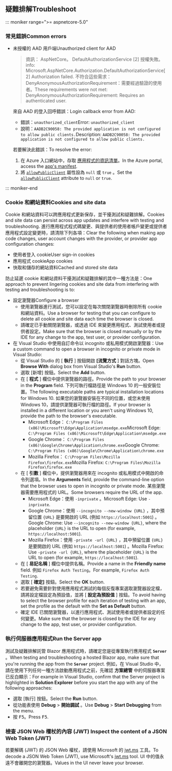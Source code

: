 ## <a name="troubleshoot"></a><span data-ttu-id="458f7-101">疑難排解</span><span class="sxs-lookup"><span data-stu-id="458f7-101">Troubleshoot</span></span>

::: moniker range=">= aspnetcore-5.0"

### <a name="common-errors"></a><span data-ttu-id="458f7-102">常見錯誤</span><span class="sxs-lookup"><span data-stu-id="458f7-102">Common errors</span></span>

* <span data-ttu-id="458f7-103">未授權的 AAD 用戶端</span><span class="sxs-lookup"><span data-stu-id="458f7-103">Unauthorized client for AAD</span></span>

  > <span data-ttu-id="458f7-104">資訊： AspNetCore。 DefaultAuthorizationService [2] 授權失敗。</span><span class="sxs-lookup"><span data-stu-id="458f7-104">info: Microsoft.AspNetCore.Authorization.DefaultAuthorizationService[2] Authorization failed.</span></span> <span data-ttu-id="458f7-105">不符合這些需求： DenyAnonymousAuthorizationRequirement：需要經過驗證的使用者。</span><span class="sxs-lookup"><span data-stu-id="458f7-105">These requirements were not met: DenyAnonymousAuthorizationRequirement: Requires an authenticated user.</span></span>

  <span data-ttu-id="458f7-106">來自 AAD 的登入回呼錯誤：</span><span class="sxs-lookup"><span data-stu-id="458f7-106">Login callback error from AAD:</span></span>

  * <span data-ttu-id="458f7-107">錯誤：`unauthorized_client`</span><span class="sxs-lookup"><span data-stu-id="458f7-107">Error: `unauthorized_client`</span></span>
  * <span data-ttu-id="458f7-108">說明：`AADB2C90058: The provided application is not configured to allow public clients.`</span><span class="sxs-lookup"><span data-stu-id="458f7-108">Description: `AADB2C90058: The provided application is not configured to allow public clients.`</span></span>

  <span data-ttu-id="458f7-109">若要解決此錯誤：</span><span class="sxs-lookup"><span data-stu-id="458f7-109">To resolve the error:</span></span>

  1. <span data-ttu-id="458f7-110">在 Azure 入口網站中，存取 [應用程式的資訊清單](/azure/active-directory/develop/reference-app-manifest)。</span><span class="sxs-lookup"><span data-stu-id="458f7-110">In the Azure portal, access the [app's manifest](/azure/active-directory/develop/reference-app-manifest).</span></span>
  1. <span data-ttu-id="458f7-111">將 [`allowPublicClient`](/azure/active-directory/develop/reference-app-manifest#allowpublicclient-attribute) 屬性設為 `null` 或 `true` 。</span><span class="sxs-lookup"><span data-stu-id="458f7-111">Set the [`allowPublicClient`](/azure/active-directory/develop/reference-app-manifest#allowpublicclient-attribute) attribute to `null` or `true`.</span></span>

::: moniker-end

### <a name="cookies-and-site-data"></a><span data-ttu-id="458f7-112">Cookie 和網站資料</span><span class="sxs-lookup"><span data-stu-id="458f7-112">Cookies and site data</span></span>

<span data-ttu-id="458f7-113">Cookie 和網站資料可以跨應用程式更新保存，並干擾測試和疑難排解。</span><span class="sxs-lookup"><span data-stu-id="458f7-113">Cookies and site data can persist across app updates and interfere with testing and troubleshooting.</span></span> <span data-ttu-id="458f7-114">進行應用程式程式碼變更、與提供者的使用者帳戶變更或提供者應用程式設定變更時，請清除下列各項：</span><span class="sxs-lookup"><span data-stu-id="458f7-114">Clear the following when making app code changes, user account changes with the provider, or provider app configuration changes:</span></span>

* <span data-ttu-id="458f7-115">使用者登入 cookie</span><span class="sxs-lookup"><span data-stu-id="458f7-115">User sign-in cookies</span></span>
* <span data-ttu-id="458f7-116">應用程式 cookie</span><span class="sxs-lookup"><span data-stu-id="458f7-116">App cookies</span></span>
* <span data-ttu-id="458f7-117">快取和儲存的網站資料</span><span class="sxs-lookup"><span data-stu-id="458f7-117">Cached and stored site data</span></span>

<span data-ttu-id="458f7-118">防止延遲 cookie 和網站資料干擾測試和疑難排解的其中一種方法是：</span><span class="sxs-lookup"><span data-stu-id="458f7-118">One approach to prevent lingering cookies and site data from interfering with testing and troubleshooting is to:</span></span>

* <span data-ttu-id="458f7-119">設定瀏覽器</span><span class="sxs-lookup"><span data-stu-id="458f7-119">Configure a browser</span></span>
  * <span data-ttu-id="458f7-120">使用瀏覽器進行測試，您可以設定在每次關閉瀏覽器時刪除所有 cookie 和網站資料。</span><span class="sxs-lookup"><span data-stu-id="458f7-120">Use a browser for testing that you can configure to delete all cookie and site data each time the browser is closed.</span></span>
  * <span data-ttu-id="458f7-121">請確定已手動關閉瀏覽器，或透過 IDE 來變更應用程式、測試使用者或提供者設定。</span><span class="sxs-lookup"><span data-stu-id="458f7-121">Make sure that the browser is closed manually or by the IDE for any change to the app, test user, or provider configuration.</span></span>
* <span data-ttu-id="458f7-122">在 Visual Studio 中使用自訂命令以 incognito 或私用模式開啟瀏覽器：</span><span class="sxs-lookup"><span data-stu-id="458f7-122">Use a custom command to open a browser in incognito or private mode in Visual Studio:</span></span>
  * <span data-ttu-id="458f7-123">從 Visual Studio 的 [ **執行** ] 按鈕開啟 **[流覽方式** ] 對話方塊。</span><span class="sxs-lookup"><span data-stu-id="458f7-123">Open **Browse With** dialog box from Visual Studio's **Run** button.</span></span>
  * <span data-ttu-id="458f7-124">選取 [新增] 按鈕。</span><span class="sxs-lookup"><span data-stu-id="458f7-124">Select the **Add** button.</span></span>
  * <span data-ttu-id="458f7-125">在 [ **程式** ] 欄位中提供瀏覽器的路徑。</span><span class="sxs-lookup"><span data-stu-id="458f7-125">Provide the path to your browser in the **Program** field.</span></span> <span data-ttu-id="458f7-126">下列可執行檔路徑是 Windows 10 的一般安裝位置。</span><span class="sxs-lookup"><span data-stu-id="458f7-126">The following executable paths are typical installation locations for Windows 10.</span></span> <span data-ttu-id="458f7-127">如果您的瀏覽器安裝在不同的位置，或您未使用 Windows 10，請提供瀏覽器可執行檔的路徑。</span><span class="sxs-lookup"><span data-stu-id="458f7-127">If your browser is installed in a different location or you aren't using Windows 10, provide the path to the browser's executable.</span></span>
    * <span data-ttu-id="458f7-128">Microsoft Edge： `C:\Program Files (x86)\Microsoft\Edge\Application\msedge.exe`</span><span class="sxs-lookup"><span data-stu-id="458f7-128">Microsoft Edge: `C:\Program Files (x86)\Microsoft\Edge\Application\msedge.exe`</span></span>
    * <span data-ttu-id="458f7-129">Google Chrome： `C:\Program Files (x86)\Google\Chrome\Application\chrome.exe`</span><span class="sxs-lookup"><span data-stu-id="458f7-129">Google Chrome: `C:\Program Files (x86)\Google\Chrome\Application\chrome.exe`</span></span>
    * <span data-ttu-id="458f7-130">Mozilla Firefox： `C:\Program Files\Mozilla Firefox\firefox.exe`</span><span class="sxs-lookup"><span data-stu-id="458f7-130">Mozilla Firefox: `C:\Program Files\Mozilla Firefox\firefox.exe`</span></span>
  * <span data-ttu-id="458f7-131">在 [ **引數** ] 欄位中，提供瀏覽器用來在 incognito 或私用模式中開啟的命令列選項。</span><span class="sxs-lookup"><span data-stu-id="458f7-131">In the **Arguments** field, provide the command-line option that the browser uses to open in incognito or private mode.</span></span> <span data-ttu-id="458f7-132">某些瀏覽器需要應用程式的 URL。</span><span class="sxs-lookup"><span data-stu-id="458f7-132">Some browsers require the URL of the app.</span></span>
    * <span data-ttu-id="458f7-133">Microsoft Edge：使用 `-inprivate` 。</span><span class="sxs-lookup"><span data-stu-id="458f7-133">Microsoft Edge: Use `-inprivate`.</span></span>
    * <span data-ttu-id="458f7-134">Google Chrome：使用 `--incognito --new-window {URL}` ，其中預留位置 `{URL}` 是要開啟的 URL (例如 `https://localhost:5001`) 。</span><span class="sxs-lookup"><span data-stu-id="458f7-134">Google Chrome: Use `--incognito --new-window {URL}`, where the placeholder `{URL}` is the URL to open (for example, `https://localhost:5001`).</span></span>
    * <span data-ttu-id="458f7-135">Mozilla Firefox：使用 `-private -url {URL}` ，其中預留位置 `{URL}` 是要開啟的 URL (例如 `https://localhost:5001`) 。</span><span class="sxs-lookup"><span data-stu-id="458f7-135">Mozilla Firefox: Use `-private -url {URL}`, where the placeholder `{URL}` is the URL to open (for example, `https://localhost:5001`).</span></span>
  * <span data-ttu-id="458f7-136">在 [ **易記名稱** ] 欄位中提供名稱。</span><span class="sxs-lookup"><span data-stu-id="458f7-136">Provide a name in the **Friendly name** field.</span></span> <span data-ttu-id="458f7-137">例如 `Firefox Auth Testing`。</span><span class="sxs-lookup"><span data-stu-id="458f7-137">For example, `Firefox Auth Testing`.</span></span>
  * <span data-ttu-id="458f7-138">選取 [ **確定]** 按鈕。</span><span class="sxs-lookup"><span data-stu-id="458f7-138">Select the **OK** button.</span></span>
  * <span data-ttu-id="458f7-139">若要避免需要針對使用應用程式測試的每個反復專案選取瀏覽器設定檔，請將設定檔設定為預設值，並將 [ **設定為預設值** ] 按鈕。</span><span class="sxs-lookup"><span data-stu-id="458f7-139">To avoid having to select the browser profile for each iteration of testing with an app, set the profile as the default with the **Set as Default** button.</span></span>
  * <span data-ttu-id="458f7-140">確定 IDE 已關閉瀏覽器，以進行應用程式、測試使用者或提供者設定的任何變更。</span><span class="sxs-lookup"><span data-stu-id="458f7-140">Make sure that the browser is closed by the IDE for any change to the app, test user, or provider configuration.</span></span>

### <a name="run-the-server-app"></a><span data-ttu-id="458f7-141">執行伺服器應用程式</span><span class="sxs-lookup"><span data-stu-id="458f7-141">Run the Server app</span></span>

<span data-ttu-id="458f7-142">測試及疑難排解託管 Blazor 應用程式時，請確定您是從專案執行應用程式 **`Server`** 。</span><span class="sxs-lookup"><span data-stu-id="458f7-142">When testing and troubleshooting a hosted Blazor app, make sure that you're running the app from the **`Server`** project.</span></span> <span data-ttu-id="458f7-143">例如，在 Visual Studio 中，請在使用下列任何一種方法啟動應用程式之前，先確認 **方案總管** 中的伺服器專案已反白顯示：</span><span class="sxs-lookup"><span data-stu-id="458f7-143">For example in Visual Studio, confirm that the Server project is highlighted in **Solution Explorer** before you start the app with any of the following approaches:</span></span>

* <span data-ttu-id="458f7-144">選取 [執行] 按鈕。</span><span class="sxs-lookup"><span data-stu-id="458f7-144">Select the **Run** button.</span></span>
* <span data-ttu-id="458f7-145">從功能表使用 **Debug**  >  **開始調試** 。</span><span class="sxs-lookup"><span data-stu-id="458f7-145">Use **Debug** > **Start Debugging** from the menu.</span></span>
* <span data-ttu-id="458f7-146">按 <kbd>F5</kbd>。</span><span class="sxs-lookup"><span data-stu-id="458f7-146">Press <kbd>F5</kbd>.</span></span>

### <a name="inspect-the-content-of-a-json-web-token-jwt"></a><span data-ttu-id="458f7-147">檢查 JSON Web 權杖的內容 (JWT) </span><span class="sxs-lookup"><span data-stu-id="458f7-147">Inspect the content of a JSON Web Token (JWT)</span></span>

<span data-ttu-id="458f7-148">若要解碼 (JWT) 的 JSON Web 權杖，請使用 Microsoft 的 [jwt.ms](https://jwt.ms/) 工具。</span><span class="sxs-lookup"><span data-stu-id="458f7-148">To decode a JSON Web Token (JWT), use Microsoft's [jwt.ms](https://jwt.ms/) tool.</span></span> <span data-ttu-id="458f7-149">UI 中的值永遠不會離開您的瀏覽器。</span><span class="sxs-lookup"><span data-stu-id="458f7-149">Values in the UI never leave your browser.</span></span>
